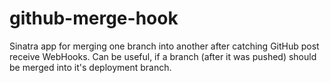 github-merge-hook
=================

Sinatra app for merging one branch into another after catching GitHub post
receive WebHooks. Can be useful, if a branch (after it was pushed) should be
merged into it's deployment branch.
